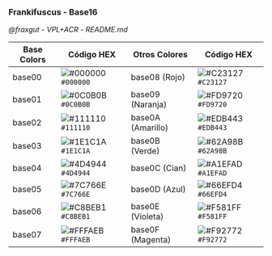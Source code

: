 ### Frankifuscus - Base16
*@fraxgut* - *VPL+ACR* - *README.md*

| Base Colors | Código HEX | Otros Colores | Código HEX |
|-------------|------------|---------------|------------|
| base00      | ![#000000](https://placehold.co/15x15/000000/000000.png) `#000000`  | base08 (Rojo) | ![#C23127](https://placehold.co/15x15/C23127/C23127.png) `#C23127`  |
| base01      | ![#0C0B0B](https://placehold.co/15x15/0C0B0B/0C0B0B.png) `#0C0B0B`  | base09 (Naranja) | ![#FD9720](https://placehold.co/15x15/FD9720/FD9720.png) `#FD9720`  |
| base02      | ![#111110](https://placehold.co/15x15/111110/111110.png) `#111110`  | base0A (Amarillo) | ![#EDB443](https://placehold.co/15x15/EDB443/EDB443.png) `#EDB443`  |
| base03      | ![#1E1C1A](https://placehold.co/15x15/1E1C1A/1E1C1A.png) `#1E1C1A`  | base0B (Verde) | ![#62A98B](https://placehold.co/15x15/62A98B/62A98B.png) `#62A98B`  |
| base04      | ![#4D4944](https://placehold.co/15x15/4D4944/4D4944.png) `#4D4944`  | base0C (Cian) | ![#A1EFAD](https://placehold.co/15x15/A1EFAD/A1EFAD.png) `#A1EFAD`  |
| base05      | ![#7C766E](https://placehold.co/15x15/7C766E/7C766E.png) `#7C766E`  | base0D (Azul) | ![#66EFD4](https://placehold.co/15x15/66EFD4/66EFD4.png) `#66EFD4`  |
| base06      | ![#C8BEB1](https://placehold.co/15x15/C8BEB1/C8BEB1.png) `#C8BEB1`  | base0E (Violeta) | ![#F581FF](https://placehold.co/15x15/F581FF/F581FF.png) `#F581FF`  |
| base07      | ![#FFFAEB](https://placehold.co/15x15/FFFAEB/FFFAEB.png) `#FFFAEB`  | base0F (Magenta) | ![#F92772](https://placehold.co/15x15/F92772/F92772.png) `#F92772`  |
